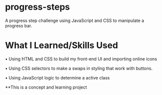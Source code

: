 # progress-steps

A progress step challenge using JavaScript and CSS to manipulate a progress bar.

# What I Learned/Skills Used

• Using HTML and CSS to build my front-end UI and importing online icons

• Using CSS selectors to make a swaps in styling that work with buttons.

• Using JavaScript logic to determine a active class

**This is a concept and learning project
